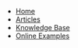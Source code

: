- [Home](/)
- [Articles](/articles)
- [Knowledge Base](/knowledge-base)
- [Online Examples](/online-examples)